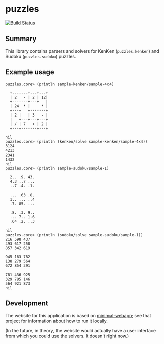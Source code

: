 # puzzles

[![Build Status](https://travis-ci.org/raxod502/puzzles.svg?branch=master)](https://travis-ci.org/raxod502/puzzles)

## Summary

This library contains parsers and solvers for KenKen (`puzzles.kenken`) and Sudoku (`puzzles.sudoku`) puzzles.

## Example usage

```
puzzles.core> (println sample-kenken/sample-4x4)

  +-------+---+---+
  | 2   - | 2 | 12|
  +-------+---+   |
  | 24  * |     * |
  +---+   +-------+
  | 2 |   | 3   - |
  |   +---+---+---+
  | / | 7   + | 2 |
  +---+-------+---+

nil
puzzles.core> (println (kenken/solve sample-kenken/sample-4x4))
3124
4213
2341
1432
nil
puzzles.core> (println sample-sudoku/sample-1)

  2.. .9. 43.
  4.3 ..7 ...
  ..7 .4. .1.

  ... .63 .8.
  1.. ... ..4
  .7. 85. ...

  .8. .3. 9..
  ... 7.. 1.6
  .64 .2. ..3

nil
puzzles.core> (println (sudoku/solve sample-sudoku/sample-1))
216 598 437
493 617 258
857 342 619

945 163 782
138 279 564
672 854 391

781 436 925
329 785 146
564 921 873
nil
```

## Development

The website for this application is based on [minimal-webapp](https://github.com/raxod502/minimal-webapp); see that project for information about how to run it locally.

(In the future, in theory, the website would actually have a user interface from which you could use the solvers. It doesn't right now.)
